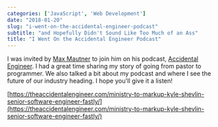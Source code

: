 ```yaml
---
categories: ['JavaScript', 'Web Development']
date: "2018-01-20"
slug: "i-went-on-the-accidental-engineer-podcast"
subtitle: "and Hopefully Didn't Sound Like Too Much of an Ass"
title: "I Went On the Accidental Engineer Podcast"
---
```


I was invited by [Max Mautner](https://twitter.com/maxmautner) to join him on his podcast, [Accidental Engineer](https://theaccidentalengineer.com). I had a great time sharing my story of going from pastor to programmer. We also talked a bit about my podcast and where I see the future of our industry heading. I hope you'll give it a listen!

[https://theaccidentalengineer.com/ministry-to-markup-kyle-shevlin-senior-software-engineer-fastly/](https://theaccidentalengineer.com/ministry-to-markup-kyle-shevlin-senior-software-engineer-fastly/)
